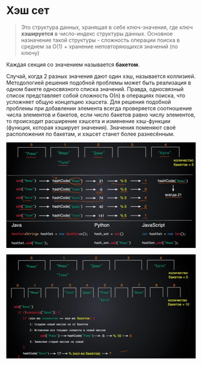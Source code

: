 # Хэш сет

> Это структура данных, хранящая в себе ключ-значения, где ключ **хэшируется** в число-индекс структуры данных. Основное назначение такой структуры - сложность операции поиска в среднем за O(1) + хранение неповторяющихся значений (по ключу)

Каждая секция со значением называется **бакетом**. 

Случай, когда 2 разных значения дают один хэш, называется коллизией. Методологией решения подобной проблемы может быть реализация в одном бакете односвязного списка значений. Правда, односвязный список представляет собой сложность О(n) в операциях поиска, что усложняет общую концепцию хэшсета. Для решения подобной проблемы при добавлении элемента всегда проверяется соотношение числа элементов и бакетов, если число бакетов равно числу элементов, то происходит расширение хэшсета и изменение хэш-функции (функция, которая хэширует значения). Значения поменяют своё расположения по бакетам, и хэшсет станет более разнесённым.

![Untitled](../image-storage/Untitled%2043.png)

![Untitled](../image-storage/Untitled%201%201.png)
